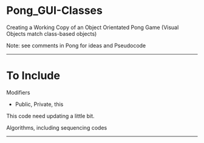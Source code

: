 # Pong_GUI-Classes
Creating a Working Copy of an Object Orientated Pong Game (Visual Objects match class-based objects)

Note: see comments in Pong for ideas and Pseudocode

---

# To Include

Modifiers
- Public, Private, this

This code need updating a little bit.

Algorithms, including sequencing codes

---

